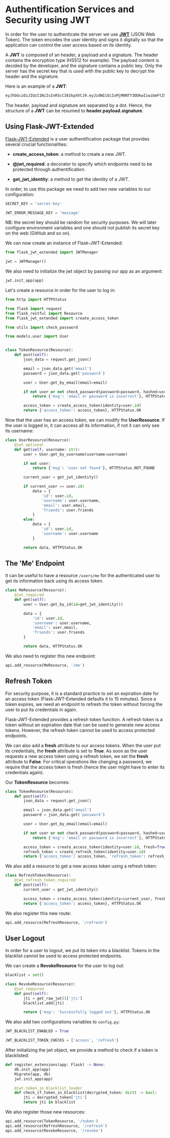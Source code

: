 # Authentification Services and Security using JWT

In order for the user to authenticate the server we use **[JWT](https://en.wikipedia.org/wiki/JSON_Web_Token)** (JSON Web Token). The token encodes the user identity and signs it digitally so that the application can control the user access based on its identity.

A **JWT** is composed of an header, a payload and a signature. The header contains the encryption type (HS512 for example). The payload content is decided by the developer, and the signature contains a public key. Only the server has the secret key that is used with the public key to decrypt the header and the signature.

Here is an example of a **JWT**:

```txt
eyJhbGciOiJIUzI1NiIsInR5cCI6IkpXVCJ9.eyJzdWIiOiIxMjM0NTY3ODkwIiwibmFtZSI6IkpvaG4gRG9lIiwiaWF0IjoxNTE2MjM5MDIyfQ.SflKxwRJSMeKKF2QT4fwpMeJf36POk6yJV_adQssw5c
```

The header, payload and signature are separated by a dot. Hence, the structure of a **JWT** can be resumed to **header.payload.signature**.

## Using Flask-JWT-Extended

[Flask-JWT-Extended](https://flask-jwt-extended.readthedocs.io/en/stable/) is a user authentification package that provides several crucial functionalities:

* **create_access_token**: a method to create a new JWT.

* **@jwt_required**: a decorator to specify which endpoints need to be protected through authentification.

* **get_jwt_identity**: a method to get the identity of a JWT.

In order, to use this package we need to add two new variables to our configuration:

```python
SECRET_KEY = 'secret-key'

JWT_ERROR_MESSAGE_KEY = 'message'
```

NB: the secret key should be random for security purposes. We will later configure environment variables and one should not publish its secret key on the web (GitHub and so on).

We can now create an instance of Flask-JWT-Extended:

```python
from flask_jwt_extended import JWTManager

jwt = JWTManager()
```

We also need to initialize the jwt object by passing our app as an argument:

```python
jwt.init_app(app)
```

Let's create a resource in order for the user to log in:

```python
from http import HTTPStatus

from flask import request
from flask_restful import Resource
from flask_jwt_extended import create_access_token

from utils import check_password

from models.user import User


class TokenResource(Resource):
    def post(self):
        json_data = request.get_json()

        email = json_data.get('email')
        password = json_data.get('password')

        user = User.get_by_email(email=email)

        if not user or not check_password(password=password, hashed=user.password):
            return {'msg': 'email or password is incorrect'}, HTTPStatus.UNAUTHORIZED

        access_token = create_access_token(identity=user.id)
        return {'access_token': access_token}, HTTPStatus.OK
```

Now that the user has an access token, we can modify the **UserResource**. If the user is logged in, it can access all its information, if not it can only see its username:

```python
class UserResource(Resource):
    @jwt_optional
    def get(self, username: str):
        user = User.get_by_username(username=username)

        if not user:
            return {'msg': 'user not found'}, HTTPStatus.NOT_FOUND

        current_user = get_jwt_identity()

        if current_user == user.id:
            data = {
                'id': user.id,
                'username': user.username,
                'email': user.email,
                'friends': user.friends
            }
        else:
            data = {
                'id': user.id,
                'username': user.username
            }

        return data, HTTPStatus.OK
```

## The 'Me' Endpoint

It can be useful to have a resource `/users/me` for the authenticated user to get its information back using its access token.

```python
class MeResource(Resource):
    @jwt_required
    def get(self):
        user = User.get_by_id(id=get_jwt_identity())

        data = {
            'id': user.id,
            'username': user.username,
            'email': user.email,
            'friends': user.friends
        }

        return data, HTTPStatus.OK
```

We also need to register this new endpoint:

```python
api.add_resource(MeResource, '/me')
```

## Refresh Token

For security purpose, it is a standard practice to set an expiration date for an access token (Flask-JWT-Extended defaults it to 15 minutes). Since a token expires, we need an endpoint to refresh the token without forcing the user to put its credentials in again.

Flask-JWT-Extended provides a refresh token function. A refresh token is a token without an expiration date that can be used to generate new access tokens. However, the refresh token cannot be used to access protected endpoints.

We can also add a **fresh** attribute to our access tokens. When the user put its credentials, the **fresh** attribute is set to **True**. As soon as the user requests a new access token using a refresh token, we set the **fresh** attribute to **False**. For critical operations like changing a password, we require that the access token is fresh (hence the user might have to enter its credentials again).

Our **TokenResource** becomes:

```python
class TokenResource(Resource):
    def post(self):
        json_data = request.get_json()

        email = json_data.get('email')
        password = json_data.get('password')

        user = User.get_by_email(email=email)

        if not user or not check_password(password=password, hashed=user.password):
            return {'msg': 'email or password is incorrect'}, HTTPStatus.UNAUTHORIZED

        access_token = create_access_token(identity=user.id, fresh=True)
        refresh_token = create_refresh_token(identity=user.id)
        return {'access_token': access_token, 'refresh_token': refresh_token}, HTTPStatus.OK
```

We also add a resource to get a new access token using a refresh token:

```python
class RefreshToken(Resource):
    @jwt_refresh_token_required
    def post(self):
        current_user = get_jwt_identity()

        access_token = create_access_token(identity=current_user, fresh=False)
        return {'access_token': access_token}, HTTPStatus.OK
```

We also register this new route:

```python
api.add_resource(RefreshResource, '/refresh')
```

## User Logout

In order for a user to logout, we put its token into a blacklist. Tokens in the blacklist cannot be used to access protected endpoints.

We can create a **RevokeResource** for the user to log out:

```python
blacklist = set()

class RevokeResource(Resource):
    @jwt_required
    def post(self):
        jti = get_raw_jwt()['jti']
        blacklist.add(jti)

        return {'msg': 'Successfully logged out'}, HTTPStatus.OK
```

We also add two configurations variables to `config.py`:

```python
JWT_BLACKLIST_ENABLED = True

JWT_BLACKLIST_TOKEN_CHECKS = ['access', 'refresh']
```

After initializing the jwt object, we provide a method to check if a token is blacklisted:

```python
def register_extensions(app: Flask) -> None:
    db.init_app(app)
    Migrate(app, db)
    jwt.init_app(app)

    @jwt.token_in_blacklist_loader
    def check_if_token_in_blacklist(decrypted_token: dict) -> bool:
        jti = decrypted_token['jti']
        return jti in blacklist
```

We also register those new resources:

```python
api.add_resource(TokenResource, '/token')
api.add_resource(RefreshResource, '/refresh')
api.add_resource(RevokeResource, '/revoke')
```
